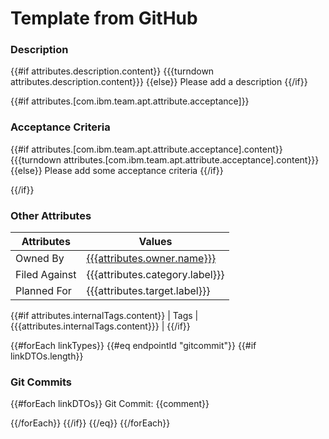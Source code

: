 # Template from GitHub

### Description

{{#if attributes.description.content}}
{{{turndown attributes.description.content}}}
{{else}}
Please add a description
{{/if}}

{{#if attributes.[com.ibm.team.apt.attribute.acceptance]}}
### Acceptance Criteria

{{#if attributes.[com.ibm.team.apt.attribute.acceptance].content}}
{{{turndown attributes.[com.ibm.team.apt.attribute.acceptance].content}}}
{{else}}
Please add some acceptance criteria
{{/if}}

{{/if}}
### Other Attributes

| Attributes | Values |
| --- | --- |
| Owned By | [{{{attributes.owner.name}}}](mailto:{{{attributes.owner.emailAddress}}}) |
| Filed Against | {{{attributes.category.label}}} |
| Planned For | {{{attributes.target.label}}} |
{{#if attributes.internalTags.content}}
| Tags | {{{attributes.internalTags.content}}} |
{{/if}}


{{#forEach linkTypes}}
{{#eq endpointId "gitcommit"}}
{{#if linkDTOs.length}}
### Git Commits

{{#forEach linkDTOs}}
Git Commit: {{comment}}

{{/forEach}}
{{/if}}
{{/eq}}
{{/forEach}}
